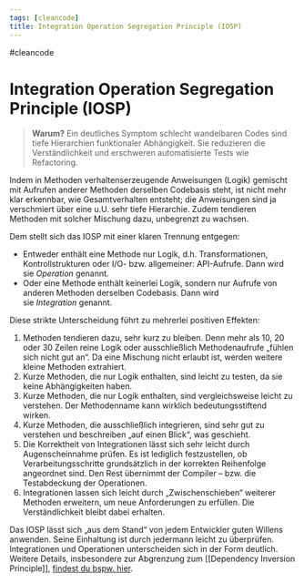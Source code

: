```yaml
---
tags: [cleancode]
title: Integration Operation Segregation Principle (IOSP)
---
```

#cleancode 
# Integration Operation Segregation Principle (IOSP)

>**Warum?**
>Ein deutliches Symptom schlecht wandelbaren Codes sind tiefe Hierarchien funktionaler Abhängigkeit. Sie reduzieren die Verständlichkeit und erschweren automatisierte Tests wie Refactoring.

Indem in Methoden verhaltenserzeugende Anweisungen (Logik) gemischt mit Aufrufen anderer Methoden derselben Codebasis steht, ist nicht mehr klar erkennbar, wie Gesamtverhalten entsteht; die Anweisungen sind ja verschmiert über eine u.U. sehr tiefe Hierarchie. Zudem tendieren Methoden mit solcher Mischung dazu, unbegrenzt zu wachsen.

Dem stellt sich das IOSP mit einer klaren Trennung entgegen:

-   Entweder enthält eine Methode nur Logik, d.h. Transformationen, Kontrollstrukturen oder I/O- bzw. allgemeiner: API-Aufrufe. Dann wird sie _Operation_ genannt.
-   Oder eine Methode enthält keinerlei Logik, sondern nur Aufrufe von anderen Methoden derselben Codebasis. Dann wird sie _Integration_ genannt.

Diese strikte Unterscheidung führt zu mehrerlei positiven Effekten:

1.  Methoden tendieren dazu, sehr kurz zu bleiben. Denn mehr als 10, 20 oder 30 Zeilen reine Logik oder ausschließlich Methodenaufrufe „fühlen sich nicht gut an“. Da eine Mischung nicht erlaubt ist, werden weitere kleine Methoden extrahiert.
2.  Kurze Methoden, die nur Logik enthalten, sind leicht zu testen, da sie keine Abhängigkeiten haben.
3.  Kurze Methoden, die nur Logik enthalten, sind vergleichsweise leicht zu verstehen. Der Methodenname kann wirklich bedeutungsstiftend wirken.
4.  Kurze Methoden, die ausschließlich integrieren, sind sehr gut zu verstehen und beschreiben „auf einen Blick“, was geschieht.
5.  Die Korrektheit von Integrationen lässt sich sehr leicht durch Augenscheinnahme prüfen. Es ist lediglich festzustellen, ob Verarbeitungsschritte grundsätzlich in der korrekten Reihenfolge angeordnet sind. Den Rest übernimmt der Compiler – bzw. die Testabdeckung der Operationen.
6.  Integrationen lassen sich leicht durch „Zwischenschieben“ weiterer Methoden erweitern, um neue Anforderungen zu erfüllen. Die Verständlichkeit bleibt dabei erhalten.

Das IOSP lässt sich „aus dem Stand“ von jedem Entwickler guten Willens anwenden. Seine Einhaltung ist durch jedermann leicht zu überprüfen. Integrationen und Operationen unterscheiden sich in der Form deutlich. Weitere Details, insbesondere zur Abgrenzung zum [[Dependency Inversion Principle]], [findest du bspw. hier](https://ccd-akademie.de/dip-oder-iosp/).